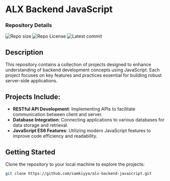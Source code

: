 # ALX Backend JavaScript

### Repository Details

![Repo size](https://img.shields.io/github/repo-size/samkiyya/alx-backend-javascript)
![Repo License](https://img.shields.io/github/license/samkiyya/alx-backend-javascript.svg)
![Latest commit](https://img.shields.io/github/last-commit/samkiyya/alx-backend-javascript/main?style=round-square)

## Description

This repository contains a collection of projects designed to enhance understanding of backend development concepts using JavaScript. Each project focuses on key features and practices essential for building robust server-side applications.

## Projects Include:

- **RESTful API Development**: Implementing APIs to facilitate communication between client and server.
- **Database Integration**: Connecting applications to various databases for data storage and retrieval.
- **JavaScript ES6 Features**: Utilizing modern JavaScript features to improve code efficiency and readability.

## Getting Started

Clone the repository to your local machine to explore the projects:

```bash
git clone https://github.com/samkiyya/alx-backend-javascript.git
```
